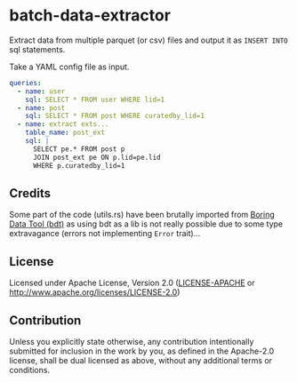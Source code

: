 # batch-data-extractor

Extract data from multiple parquet (or csv) files and
output it as `INSERT INTO` sql statements.

Take a YAML config file as input.

````YAML
queries:
  - name: user
    sql: SELECT * FROM user WHERE lid=1
  - name: post
    sql: SELECT * FROM post WHERE curatedby_lid=1
  - name: extract exts...
    table_name: post_ext
    sql: |
      SELECT pe.* FROM post p 
      JOIN post_ext pe ON p.lid=pe.lid
      WHERE p.curatedby_lid=1
````

## Credits

Some part of the code (utils.rs) have been brutally
imported  from [Boring Data Tool (bdt)](https://github.com/andygrove/bdt/tree/main) as
using bdt as a lib is not really possible due to some
type extravagance (errors not implementing `Error` trait)...

## License

Licensed under Apache License, Version 2.0
   ([LICENSE-APACHE](LICENSE-APACHE) or <http://www.apache.org/licenses/LICENSE-2.0>)

## Contribution

Unless you explicitly state otherwise, any contribution intentionally submitted
for inclusion in the work by you, as defined in the Apache-2.0 license, shall be
dual licensed as above, without any additional terms or conditions.
